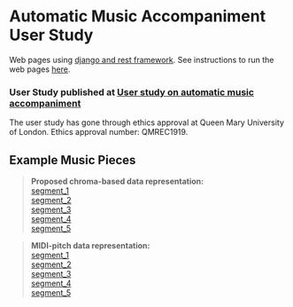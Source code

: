 # Automatic Music Accompaniment User Study

Web pages using [django and rest framework](https://www.django-rest-framework.org). See instructions to run the web pages [here](https://github.com/cheriell/music-accompaniment-user-study/blob/master/README_instructions.md).

### User Study published at [User study on automatic music accompaniment](http://178.62.8.184:9000)

The user study has gone through ethics approval at Queen Mary University of London. Ethics approval number: QMREC1919.

## Example Music Pieces

> **Proposed chroma-based data representation:**   
> [segment_1](http://178.62.8.184:9000/static/audio/chp_op18_segment1.chroma-based.mp3)   
> [segment_2](http://178.62.8.184:9000/static/audio/clementi_opus36_5_3_segment1.chroma-based.mp3)  
> [segment_3](http://178.62.8.184:9000/static/audio/mond_2_segment1.chroma-based.mp3)  
> [segment_4](http://178.62.8.184:9000/static/audio/tmte04-63j_segment1.chroma-based.mp3)  
> [segment_5](http://178.62.8.184:9000/static/audio/viennese1-4_segment1.chroma-based.mp3)  


> **MIDI-pitch data representation:**   
> [segment_1](http://178.62.8.184:9000/static/audio/chp_op18_segment1.midi-pitch.mp3)  
> [segment_2](http://178.62.8.184:9000/static/audio/clementi_opus36_5_3_segment1.midi-pitch.mp3)  
> [segment_3](http://178.62.8.184:9000/static/audio/mond_2_segment1.midi-pitch.mp3)  
> [segment_4](http://178.62.8.184:9000/static/audio/tmte04-63j_segment1.midi-pitch.mp3)  
> [segment_5](http://178.62.8.184:9000/static/audio/viennese1-4_segment1.midi-pitch.mp3)  

